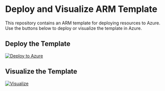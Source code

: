 # Deploy and Visualize ARM Template

This repository contains an ARM template for deploying resources to Azure. Use the buttons below to deploy or visualize the template in Azure.

## Deploy the Template

[![Deploy to Azure](https://aka.ms/deploytoazurebutton)](https://portal.azure.com/#create/Microsoft.Template/uri/https://raw.githubusercontent.com/<your-username>/<your-repo>/<branch>/template.json)

## Visualize the Template

[![Visualize](https://aka.ms/armvisualizebutton)](https://portal.azure.com/#view/Microsoft_Azure_TemplateViewer/VisualizeTemplate/uri/https://raw.githubusercontent.com/<your-username>/<your-repo>/<branch>/template.json)

